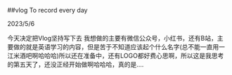 
##vlog
To record every day

2023/5/6

今天决定把Vlog坚持写下去
我想做的主要有微信公众号，小红书，还有B站，主要做的就是英语学习的内容，但是苦于不知道应该起个什么名字(总不能一直用一江米酒吧啊哈哈哈)所以还在准备中，还有LOGO都好费心思啊，所以这是我思考的第五天了，还没正经开始做啊哈哈哈，真的是....
